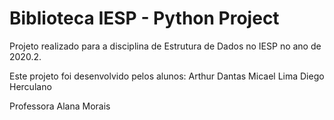 # Biblioteca IESP - Python Project
Projeto realizado para a disciplina de Estrutura de Dados no IESP no ano de 2020.2.

Este projeto foi desenvolvido pelos alunos:
  Arthur Dantas
  Micael Lima
  Diego Herculano

Professora Alana Morais
